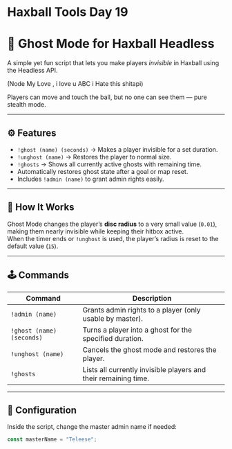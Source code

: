 # Haxball Tools Day 19 

# 👻 Ghost Mode for Haxball Headless

A simple yet fun script that lets you make players *invisible* in Haxball using the Headless API. 

(Node My Love , i love u ABC i Hate this shitapi)

Players can move and touch the ball, but no one can see them  — pure stealth mode.

---

## ⚙️ Features
- `!ghost (name) (seconds)` → Makes a player invisible for a set duration.  
- `!unghost (name)` → Restores the player to normal size.  
- `!ghosts` → Shows all currently active ghosts with remaining time.  
- Automatically restores ghost state after a goal or map reset.  
- Includes `!admin (name)` to grant admin rights easily.  

---

## 🧠 How It Works
Ghost Mode changes the player’s **disc radius** to a very small value (`0.01`), making them nearly invisible while keeping their hitbox active.  
When the timer ends or `!unghost` is used, the player’s radius is reset to the default value (`15`).

---

## 🕹️ Commands
| Command | Description |
|----------|--------------|
| `!admin (name)` | Grants admin rights to a player (only usable by master). |
| `!ghost (name) (seconds)` | Turns a player into a ghost for the specified duration. |
| `!unghost (name)` | Cancels the ghost mode and restores the player. |
| `!ghosts` | Lists all currently invisible players and their remaining time. |

---

## 👤 Configuration
Inside the script, change the master admin name if needed:
```js
const masterName = "Teleese";
